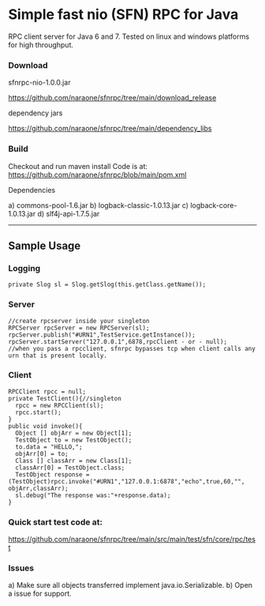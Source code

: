 # Simple fast nio (SFN) RPC for Java

RPC client server for Java 6 and 7. Tested on linux and windows platforms for high throughput.

### Download

sfnrpc-nio-1.0.0.jar

https://github.com/naraone/sfnrpc/tree/main/download_release

dependency jars

https://github.com/naraone/sfnrpc/tree/main/dependency_libs

### Build

Checkout and run maven install Code is at: https://github.com/naraone/sfnrpc/blob/main/pom.xml

Dependencies

a) commons-pool-1.6.jar b) logback-classic-1.0.13.jar c) logback-core-1.0.13.jar d) slf4j-api-1.7.5.jar

<hr size="1"/>

## Sample Usage

### Logging
```
private Slog sl = Slog.getSlog(this.getClass.getName());
```
### Server
```
//create rpcserver inside your singleton 
RPCServer rpcServer = new RPCServer(sl);
rpcServer.publish("#URN1",TestService.getInstance());
rpcServer.startServer("127.0.0.1",6878,rpcClient - or - null);
//when you pass a rpcclient, sfnrpc bypasses tcp when client calls any urn that is present locally.
```

### Client
```
RPCClient rpcc = null;
private TestClient(){//singleton
  rpcc = new RPCClient(sl);
  rpcc.start();
}
public void invoke(){
  Object [] objArr = new Object[1];
  TestObject to = new TestObject();
  to.data = "HELLO,";
  objArr[0] = to;
  Class [] classArr = new Class[1];
  classArr[0] = TestObject.class;
  TestObject response = (TestObject)rpcc.invoke("#URN1","127.0.0.1:6878","echo",true,60,"", objArr,classArr);
  sl.debug("The response was:"+response.data);
}
```

### Quick start test code at:

https://github.com/naraone/sfnrpc/tree/main/src/main/test/sfn/core/rpc/test

### Issues

a) Make sure all objects transferred implement java.io.Serializable. b) Open a issue for support.
